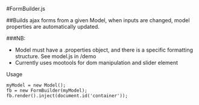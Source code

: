 #FormBuilder.js

##Builds ajax forms from a given Model, when inputs are changed, model properties are automatically updated.

###NB: 

- Model must have a .properties object, and there is a specific formatting structure. See model.js in /demo
- Currently uses mootools for dom manipulation and slider element

Usage

    myModel = new Model();
    fb = new FormBuilder(myModel);
    fb.render().inject(document.id('container'));
  
